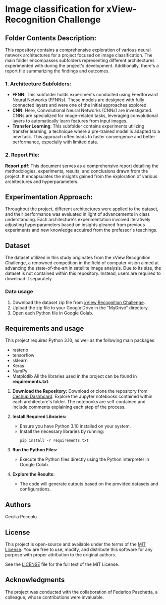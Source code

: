 # Image classification for xView-Recognition Challenge
## Folder Contents Description:
This repository contains a comprehensive exploration of various neural network architectures for a project focused on image classification. The main folder encompasses subfolders representing different architectures experimented with during the project's development. Additionally, there's a report file summarizing the findings and outcomes.

### 1. Architecture Subfolders:
- **FFNN**: This subfolder holds experiments conducted using Feedforward Neural Networks (FFNNs). These models are designed with fully connected layers and were one of the initial approaches explored.
- **CNN**: Here, Convolutional Neural Networks (CNNs) are investigated. CNNs are specialized for image-related tasks, leveraging convolutional layers to automatically learn features from input images.
- **Transfer Learning**: This subfolder contains experiments utilizing transfer learning, a technique where a pre-trained model is adapted to a new task. This approach often leads to faster convergence and better performance, especially with limited data.
### 2. Report File:
**Report.pdf**: This document serves as a comprehensive report detailing the methodologies, experiments, results, and conclusions drawn from the project. It encapsulates the insights gained from the exploration of various architectures and hyperparameters.


## Experimentation Approach:
Throughout the project, different architectures were applied to the dataset, and their performance was evaluated in light of advancements in class understanding. Each architecture's experimentation involved iteratively adjusting hyperparameters based on insights gleaned from previous experiments and new knowledge acquired from the professor's teachings.

## Dataset
The dataset utilized in this study originates from the xView Recognition Challenge, a renowned competition in the field of computer vision aimed at advancing the state-of-the-art in satellite image analysis. Due to its size, the dataset is not contained within this repository. Instead, users are required to download it separately.
### Data usage
1. Download the dataset zip file from [xView Recognition Challenge](http://xviewdataset.org/#dataset).
2. Upload the zip file to your Google Drive in the "MyDrive" directory.
3. Open each Python file in Google Colab.

## Requirements and usage
This project requires Python 3.10, as well as the following main packages:
- rasterio
- tensorflow
- sklearn
- Keras
- NumPy
- Matplotlib
All the libraries used in the project can be found in **requirements.txt**.

1. **Download the Repository:**
Download or clone the repository from [Cechup Dashboard](https://github.com/cechup/-Image-classification-for-xView-Recognition-Challenge). Explore the Jupyter notebooks contained within each architecture's folder. The notebooks are self-contained and include comments explaining each step of the process.

2. **Install Required Libraries:**
   - Ensure you have Python 3.10 installed on your system.
   - Install the necessary libraries by running:
     ```
     pip install -r requirements.txt
     ```

3. **Run the Python Files:**
   - Execute the Python files directly using the Python interpreter in Google Colab.

4. **Explore the Results:**
   - The code will generate outputs based on the provided datasets and configurations.
  
## Authors
Cecilia Peccolo

## License
This project is open-source and available under the terms of the [MIT License](https://opensource.org/licenses/MIT). You are free to use, modify, and distribute this software for any purpose with proper attribution to the original authors.

See the [LICENSE](LICENSE) file for the full text of the MIT License.

## Acknowledgments
The project was conducted with the collaboration of Federico Paschetta, a colleague, whose contributions were invaluable.

